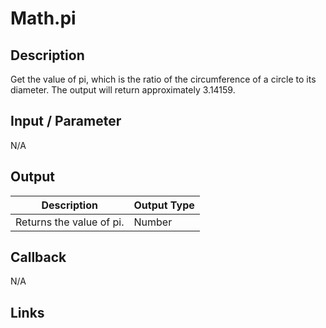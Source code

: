 # Math.pi

## Description

Get the value of pi, which is the ratio of the circumference of a circle to its diameter. The output will return approximately 3.14159.

## Input / Parameter

N/A

## Output

| Description | Output Type |
| ------ | ------ |
| Returns the value of pi. | Number |

## Callback

N/A

## Links